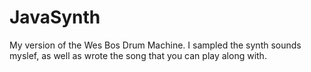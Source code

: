 # JavaSynth

My version of the Wes Bos Drum Machine. I sampled the synth sounds myslef, as well as wrote the song that you can play along with.
